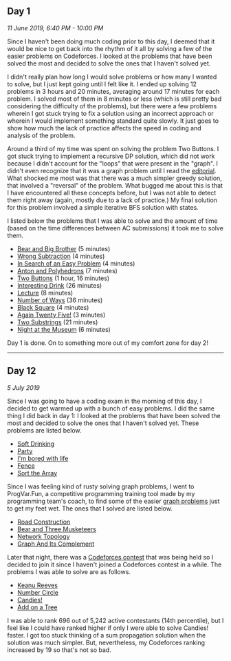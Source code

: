 ## Day 1
*11 June 2019, 6:40 PM - 10:00 PM*

Since I haven't been doing much coding prior to this day, I deemed that it would be nice to get back into the rhythm of it all by solving a few of the easier problems on Codeforces. I looked at the problems that have been solved the most and decided to solve the ones that I haven't solved yet.

I didn't really plan how long I would solve problems or how many I wanted to solve, but I just kept going until I felt like it. I ended up solving 12 problems in 3 hours and 20 minutes, averaging around 17 minutes for each problem. I solved most of them in 8 minutes or less (which is still pretty bad considering the difficulty of the problems), but there were a few problems wherein I got stuck trying to fix a solution using an incorrect approach or wherein I would implement something standard quite slowly. It just goes to show how much the lack of practice affects the speed in coding and analysis of the problem.

Around a third of my time was spent on solving the problem Two Buttons. I got stuck trying to implement a recursive DP solution, which did not work because I didn't account for the "loops" that were present in the "graph". I didn't even recognize that it was a graph problem until I read the [editorial](http://codeforces.com/blog/entry/16736). What shocked me most was that there was a much simpler greedy solution, that involved a "reversal" of the problem. What bugged me about this is that I have encountered all these concepts before, but I was not able to detect them right away (again, mostly due to a lack of practice.) My final solution for this problem involved a simple iterative BFS solution with states.

I listed below the problems that I was able to solve and the amount of time (based on the time differences between AC submissions) it took me to solve them.
- [Bear and Big Brother](http://codeforces.com/problemset/problem/791/A) (5 minutes)
- [Wrong Subtraction](http://codeforces.com/problemset/problem/977/A) (4 minutes)
- [In Search of an Easy Problem](http://codeforces.com/problemset/problem/1030/A) (4 minutes)
- [Anton and Polyhedrons](http://codeforces.com/problemset/problem/785/A) (7 minutes)
- [Two Buttons](http://codeforces.com/problemset/problem/520/B) (1 hour, 16 minutes)
- [Interesting Drink](http://codeforces.com/problemset/problem/706/B) (26 minutes)
- [Lecture](http://codeforces.com/problemset/problem/499/B) (8 minutes)
- [Number of Ways](http://codeforces.com/problemset/problem/466/C) (36 minutes)
- [Black Square](http://codeforces.com/problemset/problem/431/A) (4 minutes)
- [Again Twenty Five!](http://codeforces.com/problemset/problem/630/A) (3 minutes)
- [Two Substrings](http://codeforces.com/problemset/problem/550/A) (21 minutes)
- [Night at the Museum](http://codeforces.com/problemset/problem/731/A) (6 minutes)

Day 1 is done. On to something more out of my comfort zone for day 2!

---
## Day 12
*5 July 2019*

Since I was going to have a coding exam in the morning of this day, I decided to get warmed up with a bunch of easy problems. I did the same thing I did back in day 1: I looked at the problems that have been solved the most and decided to solve the ones that I haven't solved yet. These problems are listed below.
- [Soft Drinking](http://codeforces.com/contest/151/problem/A)
- [Party](http://codeforces.com/contest/115/problem/A)
- [I'm bored with life](http://codeforces.com/contest/822/problem/A)
- [Fence](http://codeforces.com/contest/363/problem/B)
- [Sort the Array](http://codeforces.com/contest/451/problem/B)

Since I was feeling kind of rusty solving graph problems, I went to ProgVar.Fun, a competitive programming training tool made by my programming team's coach, to find some of the easier [graph problems](https://progvar.fun/problemsets/graphs-basics) just to get my feet wet. The ones that I solved are listed below.
- [Road Construction](http://codeforces.com/problemset/problem/330/B)
- [Bear and Three Musketeers](http://codeforces.com/problemset/problem/574/B)
- [Network Topology](http://codeforces.com/problemset/problem/292/B)
- [Graph And Its Complement](http://codeforces.com/problemset/problem/990/D)

Later that night, there was a [Codeforces contest](http://codeforces.com/contest/1189) that was being held so I decided to join it since I haven't joined a Codeforces contest in a while. The problems I was able to solve are as follows.
- [Keanu Reeves](http://codeforces.com/contest/1189/problem/A)
- [Number Circle](http://codeforces.com/contest/1189/problem/B)
- [Candies!](http://codeforces.com/contest/1189/problem/C)
- [Add on a Tree](http://codeforces.com/contest/1189/problem/D1)

I was able to rank 696 out of 5,242 active contestants (14th percentile), but I feel like I could have ranked higher if only I were able to solve Candies! faster. I got too stuck thinking of a sum propagation solution when the solution was much simpler. But, nevertheless, my Codeforces ranking increased by 19 so that's not so bad.
